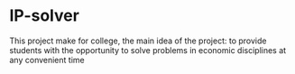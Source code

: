 # IP-solver
This project make for college, the main idea of ​​the project: to provide students with the opportunity to solve problems in economic disciplines at any convenient time
